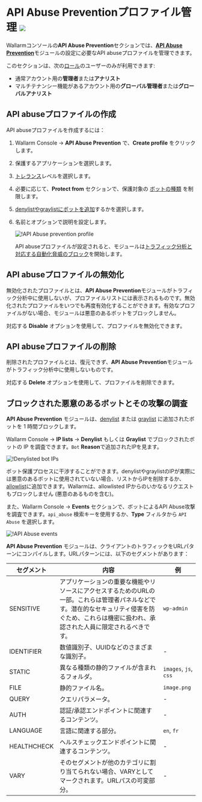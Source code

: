 # API Abuse Preventionプロファイル管理 <a href="../../about-wallarm/subscription-plans/#subscription-plans"><img src="../../images/api-security-tag.svg" style="border: none;"></a>

Wallarmコンソールの**API Abuse Prevention**セクションでは、[**API Abuse Prevention**](../about-wallarm/api-abuse-prevention.ja.md)モジュールの設定に必要なAPI abuseプロファイルを管理できます。

このセクションは、次の[ロール](../user-guides/settings/users.ja.md#user-roles)のユーザーのみが利用できます:

* 通常アカウント用の**管理者**または**アナリスト**
* マルチテナンシー機能があるアカウント用の**グローバル管理者**または**グローバルアナリスト**

## API abuseプロファイルの作成

API abuseプロファイルを作成するには：

1. Wallarm Console → **API Abuse Prevention** で、**Create profile** をクリックします。
1. 保護するアプリケーションを選択します。
1. [トレランス](../about-wallarm/api-abuse-prevention.ja.md#tolerance)レベルを選択します。
1. 必要に応じて、**Protect from** セクションで、保護対象の [ボットの種類](../about-wallarm/api-abuse-prevention.ja.md#automated-threats-blocked-by-api-abuse-prevention) を制限します。
1. [denylistやgraylistにボットを追加](../about-wallarm/api-abuse-prevention.ja.md#reaction-to-malicious-bots)するかを選択します。
1. 名前とオプションで説明を設定します。

    ![!API Abuse prevention profile](../images/about-wallarm-waf/abi-abuse-prevention/create-api-abuse-prevention.png)

    API abuseプロファイルが設定されると、モジュールは[トラフィック分析と対応する自動化脅威のブロック](../about-wallarm/api-abuse-prevention.ja.md#how-api-abuse-prevention-works)を開始します。

## API abuseプロファイルの無効化

無効化されたプロファイルとは、**API Abuse Prevention**モジュールがトラフィック分析中に使用しないが、プロファイルリストには表示されるものです。無効化されたプロファイルをいつでも再度有効化することができます。有効なプロファイルがない場合、モジュールは悪意のあるボットをブロックしません。

対応する **Disable** オプションを使用して、プロファイルを無効化できます。

## API abuseプロファイルの削除

削除されたプロファイルとは、復元できず、**API Abuse Prevention**モジュールがトラフィック分析中に使用しないものです。

対応する **Delete** オプションを使用して、プロファイルを削除できます。

## ブロックされた悪意のあるボットとその攻撃の調査

**API Abuse Prevention** モジュールは、[denylist](../user-guides/ip-lists/denylist.ja.md) または [graylist](../user-guides/ip-lists/graylist.ja.md) に追加されたボットを 1 時間ブロックします。

Wallarm Console → **IP lists** → **Denylist** もしくは **Graylist** でブロックされたボットの IP を調査できます。`Bot` **Reason**で追加されたIPを見ます。

![!Denylisted bot IPs](../images/about-wallarm-waf/abi-abuse-prevention/denylisted-bot-ips.png)

ボット保護プロセスに干渉することができます。denylistやgraylistのIPが実際には悪意のあるボットに使用されていない場合、リストからIPを削除するか、[allowlist](../user-guides/ip-lists/allowlist.ja.md)に追加できます。Wallarmは、allowlisted IPからのいかなるリクエストもブロックしません (悪意のあるものを含む)。

また、Wallarm Console → **Events** セクションで、ボットによるAPI Abuse攻撃を調査できます。`api_abuse` 検索キーを使用するか、**Type** フィルタから `API Abuse` を選択します。

![!API Abuse events](../images/about-wallarm-waf/abi-abuse-prevention/api-abuse-events.png)

<!-- ボット情報は3つのバブルプロットで可視化されます。すべてのプロットで、バブルが大きいほど赤色に近く、右上隅に近いほど、このIPをボットと見なす理由が多くなります。

プロットでは、過去24時間以内に同じアプリケーションを攻撃した他のボットと比較して現在のボット(**this bot**)を表示することもできます。あまりにも多くのボットが存在する場合、最も疑わしいボット30件のみが表示されます。

バブルプロット：

* **Bot performance** は、ボット活動の強度を表示します。これには以下が含まれます。

    * バブルサイズ：リクエストの非ユニーク性。IPが同じ（ユニークでない）APIエンドポイントをリクエストするほど、サイズが大きくなります。
    * 色：スケジュールされたリクエスト。APIエンドポイントがスケジュールに従ってリクエストされるほど（同じ時間間隔）、色が赤に近くなります。
    * 横方向：RPS（1秒あたりのリクエスト数）が多いほど、バブルが右に離れます。
    * 縦方向：リクエストレート（IPがリクエストを送信する速さ）が高いほど、グラフ上でバブルが高くなります。RPSと比較して：IPは1秒あたり3回のリクエストを送信することができます（これは多くありませんが）、3ミリ秒以内に送信されます（これは非常に速いです）。

* **Bot behavior** は、ボットの行動のさまざまな側面を表示します。これには以下が含まれます。

    * バブルサイズ：ビジネスロジックスコア。あなたのすべてのAPIエンドポイントの中で、IPが批判的または機密性の高いものをリクエストした頻度が高いほど、サイズが大きくなります。
    * 色：怪しい行動のスコア。あなたのすべてのAPIエンドポイントの中で、IPが通常のユーザーがあなたのアプリケーションに興味を持つのが珍しいものをリクエストした頻度が高いほど、色が赤に近くなります。
    * 横方向：RPS（1秒あたりのリクエスト数）が多いほど、バブルが右に離れます。
    * 縦方向：ボット検出器が「これはボットだ」と判断した回数が多いほど、グラフ上でバブルが高くなります。

* **Bot scope** は、ボットとその対象との関係を表示します。これには以下が含まれます。

    * バブルサイズ：IPが要求したAPIエンドポイントの種類が多いほど、サイズが大きくなります。
    * 色：IPが要求した安全でない方法のリクエストが多いほど、色が赤に近くなります。
    * 横方向：RPS（1秒あたりのリクエスト数）が多いほど、バブルが右に離れます。
    * 縦方向：オリジンサーバからのエラーレスポンス（4XX、5XX）が多いほど、グラフ上でバブルが高くなります。 -->

**API Abuse Prevention** モジュールは、クライアントのトラフィックをURLパターンにコンパイルします。URLパターンには、以下のセグメントがあります：

| セグメント  | 内容 | 例 |
|---|---|---|
| SENSITIVE | アプリケーションの重要な機能やリソースにアクセスするためのURLの一部。これらは管理者パネルなどです。潜在的なセキュリティ侵害を防ぐため、これらは機密に扱われ、承認された人員に限定されるべきです。 | `wp-admin` |
| IDENTIFIER | 数値識別子、UUIDなどのさまざまな識別子。 | - |
| STATIC | 異なる種類の静的ファイルが含まれるフォルダ。 | `images`, `js`, `css` |
| FILE | 静的ファイル名。 | `image.png` |
| QUERY | クエリパラメータ。 | - |
| AUTH | 認証/承認エンドポイントに関連するコンテンツ。 | - |
| LANGUAGE | 言語に関連する部分。 | `en`, `fr` |
| HEALTHCHECK | ヘルスチェックエンドポイントに関連するコンテンツ。 | - |
| VARY | そのセグメントが他のカテゴリに割り当てられない場合、VARYとしてマークされます。URLパスの可変部分。 | - |